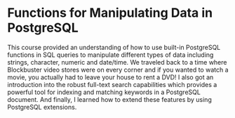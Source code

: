# Functions for Manipulating Data in PostgreSQL

This course provided an understanding of how to use built-in PostgreSQL functions in SQL queries to manipulate different types of data including strings, character, numeric and date/time. We traveled back to a time where Blockbuster video stores were on every corner and if you wanted to watch a movie, you actually had to leave your house to rent a DVD! I also got an introduction into the robust full-text search capabilities which provides a powerful tool for indexing and matching keywords in a PostgreSQL document. And finally, I learned how to extend these features by using PostgreSQL extensions.
